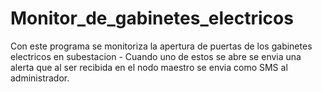 # Monitor_de_gabinetes_electricos
Con este programa se monitoriza la apertura de puertas de los gabinetes electricos en subestacion - Cuando uno de estos se abre se envia una alerta que al ser recibida en el nodo maestro se envia como SMS al administrador.
